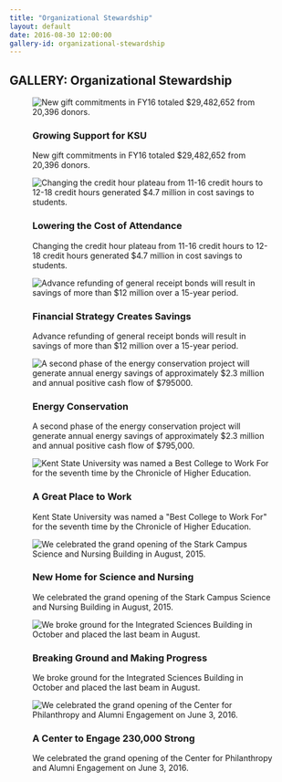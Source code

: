 ```yaml
---
title: "Organizational Stewardship"
layout: default
date: 2016-08-30 12:00:00
gallery-id: organizational-stewardship
---
```


<div class="section-default">
<!--<?php include("../patterns/partials/close-button.html") ?>-->
	<div class="inner-wrapper">
		<h2 class="gallery-title"><span>GALLERY:</span> Organizational Stewardship</h2>
		<section id="gallery" class="gallery owl-carousel">
			<figure class="gallery__item">
			  <img class="gallery__item__image" src="{{ site.url }}/assets/img/gallery/crop/newcommitments.jpg" alt="New gift commitments in FY16 totaled $29,482,652 from 20,396 donors." />
			  <figcaption>
			    <h3 class="gallery-caption__title">Growing Support for KSU</h3>
			    <p class="gallery-caption__description">New gift commitments in FY16 totaled $29,482,652 from 20,396 donors.</p>
			  </figcaption>
			</figure>
			<figure class="gallery__item">
			  <img class="gallery__item__image" src="{{ site.url }}/assets/img/gallery/crop/credithour.jpg" alt="Changing the credit hour plateau from 11-16 credit hours to 12-18 credit hours generated $4.7 million in cost savings to students." />
			  <figcaption>
			    <h3 class="gallery-caption__title">Lowering the Cost of Attendance</h3>
			    <p class="gallery-caption__description">Changing the credit hour plateau from 11-16 credit hours to 12-18 credit hours generated $4.7 million in cost savings to students.</p>
			  </figcaption>
			  </figure>
			  <figure class="gallery__item">
			    <img class="gallery__item__image" src="{{ site.url }}/assets/img/gallery/crop/advancerefunding.jpg" alt="Advance refunding of general receipt bonds will result in savings of more than $12 million over a 15-year period." />
			    <figcaption>
			      <h3 class="gallery-caption__title">Financial Strategy Creates Savings</h3>
			      <p class="gallery-caption__description">Advance refunding of general receipt bonds will result in savings of more than $12 million over a 15-year period.</p>
			    </figcaption>
			  </figure>
			  <figure class="gallery__item">
			    <img class="gallery__item__image" src="{{ site.url }}/assets/img/gallery/crop/missing.jpg" alt="A second phase of the energy conservation project will generate annual energy savings of approximately $2.3 million and annual positive cash flow of $795000." />
			    <figcaption>
			      <h3 class="gallery-caption__title">Energy Conservation</h3>
			      <p class="gallery-caption__description">A second phase of the energy conservation project will generate annual energy savings of approximately $2.3 million and annual positive cash flow of $795,000.</p>
			    </figcaption>
			  </figure>
			  <figure class="gallery__item">
			    <img class="gallery__item__image" src="{{ site.url }}/assets/img/gallery/crop/bestcollege.JPG" alt="Kent State University was named a Best College to Work For for the seventh time by the Chronicle of Higher Education." />
			    <figcaption>
			      <h3 class="gallery-caption__title">A Great Place to Work</h3>
			      <p class="gallery-caption__description">Kent State University was named a "Best College to Work For" for the seventh time by the Chronicle of Higher Education.</p>
			    </figcaption>
			  </figure>
			  <figure class="gallery__item">
			    <img class="gallery__item__image" src="{{ site.url }}/assets/img/gallery/crop/starkscience.JPG" alt="We celebrated the grand opening of the Stark Campus Science and Nursing Building in August, 2015." />
			    <figcaption>
			      <h3 class="gallery-caption__title">New Home for Science and Nursing</h3>
			      <p class="gallery-caption__description">We celebrated the grand opening of the Stark Campus Science and Nursing Building in August, 2015.</p>
			    </figcaption>
			  </figure>
			  <figure class="gallery__item">
			    <img class="gallery__item__image" src="{{ site.url }}/assets/img/gallery/crop/ISB.JPG" alt="We broke ground for the Integrated Sciences Building in October and placed the last beam in August." />
			    <figcaption>
			      <h3 class="gallery-caption__title">Breaking Ground and Making Progress</h3>
			      <p class="gallery-caption__description">We broke ground for the Integrated Sciences Building in October and placed the last beam in August.</p>
			    </figcaption>
			  </figure>
			  <figure class="gallery__item">
			    <img class="gallery__item__image" src="{{ site.url }}/assets/img/gallery/crop/CPAE.JPG" alt="We celebrated the grand opening of the Center for Philanthropy and Alumni Engagement on June 3, 2016." />
			    <figcaption>
			      <h3 class="gallery-caption__title">A Center to Engage 230,000 Strong</h3>
			      <p class="gallery-caption__description">We celebrated the grand opening of the Center for Philanthropy and Alumni Engagement on June 3, 2016.</p>
			    </figcaption>
			  </figure>
		</section>
	</div>
</div>
